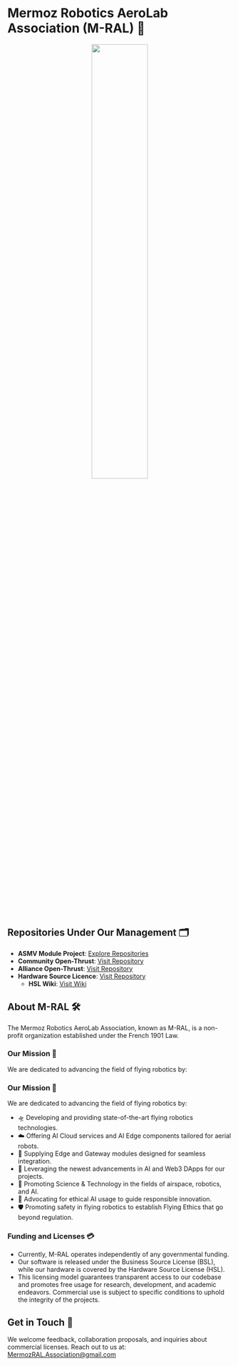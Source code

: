 # Mermoz Robotics AeroLab Association (M-RAL) 🚀

<div align="center">
  <img src="https://github.com/M-RAL/.github/assets/24481026/b4a6f292-d40a-4cdc-97a8-677ca396e608" width="50%" height="50%">
</div>

## Repositories Under Our Management 🗂️

- **ASMV Module Project**: [Explore Repositories](https://github.com/orgs/ASMV-Module-Project/repositories)
- **Community Open-Thrust**: [Visit Repository](https://github.com/Community-Open-Thrust)
- **Alliance Open-Thrust**: [Visit Repository](https://github.com/Alliance-Open-Thrust)
- **Hardware Source Licence**: [Visit Repository](https://github.com/Hardware-Source-Licence/HSL-V1.0)  
  - **HSL Wiki**: [Visit Wiki](https://github.com/Hardware-Source-Licence/HSL-V1.0/wiki)

## About M-RAL 🛠️

The Mermoz Robotics AeroLab Association, known as M-RAL, is a non-profit organization established under the French 1901 Law.

### Our Mission 🎯

We are dedicated to advancing the field of flying robotics by:

### Our Mission 🎯

We are dedicated to advancing the field of flying robotics by:

- 🛸 Developing and providing state-of-the-art flying robotics technologies.
- ☁️ Offering AI Cloud services and AI Edge components tailored for aerial robots.
- 🔗 Supplying Edge and Gateway modules designed for seamless integration.
- 🧠 Leveraging the newest advancements in AI and Web3 DApps for our projects.
- 🚀 Promoting Science & Technology in the fields of airspace, robotics, and AI.
- 🤖 Advocating for ethical AI usage to guide responsible innovation.
- 🛡️ Promoting safety in flying robotics to establish Flying Ethics that go beyond regulation.


### Funding and Licenses 💳

- Currently, M-RAL operates independently of any governmental funding.
- Our software is released under the Business Source License (BSL), while our hardware is covered by the Hardware Source License (HSL).
- This licensing model guarantees transparent access to our codebase and promotes free usage for research, development, and academic endeavors. Commercial use is subject to specific conditions to uphold the integrity of the projects.

## Get in Touch 📧

We welcome feedback, collaboration proposals, and inquiries about commercial licenses. Reach out to us at: [MermozRAL.Association@gmail.com](mailto:MermozRAL.Association@gmail.com)



